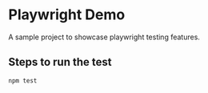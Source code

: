 # Playwright Demo

A sample project to showcase playwright testing features.

## Steps to run the test

```terminal
npm test
```
